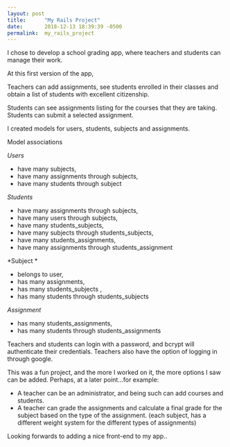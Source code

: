 ```yaml
---
layout: post
title:      "My Rails Project"
date:       2018-12-13 18:39:39 -0500
permalink:  my_rails_project
---
```



I chose to develop a school grading app, where teachers and students can manage their work.

At this first version of the app, 

Teachers can add assignments, see students enrolled in their classes and obtain a list of students with excellent citizenship.

Students can see assignments listing for the courses that they are taking. Students can submit a selected assignment.


I created models for users, students, subjects and assignments.

Model associations

*Users*  
* have many subjects, 
* have many assignments through subjects, 
* have many students through subject  	

*Students*	 
* have many  assignments  through subjects, 
* have many  users  through  subjects, 
* have many  students_subjects, 
* have many  subjects through   students_subjects, 
* have many  students_assignments, 
* have many  assignments through   students_assignment  

*Subject *     
* belongs to user, 
* has many assignments,
* has many students_subjects , 
* has many students through students_subjects 

*Assignment*  
* has many students_assignments,   
* has many students through students_assignments   

Teachers and students can login with a password, and bcrypt will authenticate their credentials. Teachers also have the option of logging in   through google.

This was a fun project, and the more I worked on it, the more options I saw can be added.
Perhaps, at a later point...for example:
* A teacher can be an administrator, and being such can add courses and students.
* A teacher can grade the assignments and calculate a final grade for the subject based on the type of the assignment. (each subject, has a different weight system for the different types of assignments)

Looking forwards to adding a nice front-end to my app..




